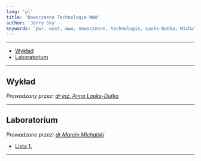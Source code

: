 ```yaml
---
lang: 'pl'
title: 'Nowoczesne Technologie WWW'
author: 'Jerry Sky'
keywords: 'pwr, wust, www, nowoczesne, technologie, Lauks-Dutka, Michalski, zadania, zadanie, listy, lista, laboratorium, wykład'
---
```


---

- [Wykład](#wykład)
- [Laboratorium](#laboratorium)

---

## Wykład

*Prowadzony przez: [dr inż. Anna Lauks-Dutka](https://cs.pwr.edu.pl/lauks/)*

---

## Laboratorium

*Prowadzone przez: [dr Marcin Michalski](https://cs.pwr.edu.pl/michalski/)*

- [Lista 1.](lab/lista-1/readme.md)

---
